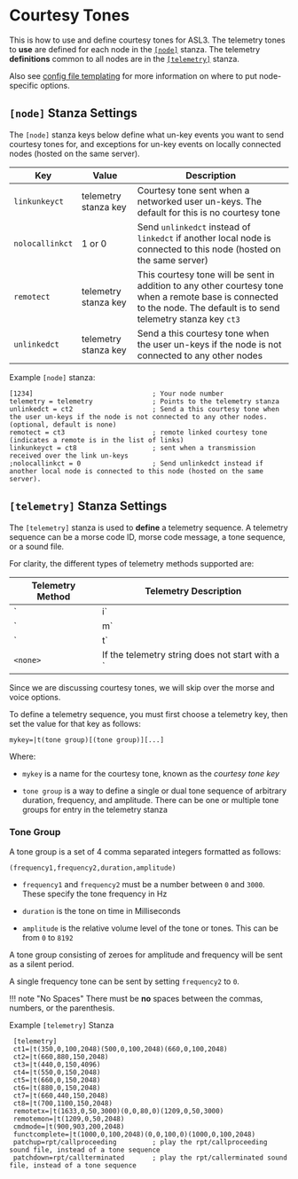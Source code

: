 # Courtesy Tones
This is how to use and define courtesy tones for ASL3. The telemetry tones to **use** are defined for each node in the [`[node]`](../config/rpt_conf.md#node-number-stanza) stanza. The telemetry **definitions** common to all nodes are in the [`[telemetry]`](../config/rpt_conf.md#telemetry-stanza) stanza.

Also see [config file templating](./conftmpl.md) for more information on where to put node-specific options.

## `[node]` Stanza Settings
The `[node]` stanza keys below define what un-key events you want to send courtesy tones for, and exceptions for un-key events on locally connected nodes (hosted on the same server).

Key|Value|Description
---|-----|-----------
`linkunkeyct`|telemetry stanza key|Courtesy tone sent when a networked user un-keys. The default for this is no courtesy tone
`nolocallinkct`|1 or 0|Send `unlinkedct` instead of `linkedct` if another local node is connected to this node (hosted on the same server)
`remotect`|telemetry stanza key|This courtesy tone will be sent in addition to any other courtesy tone when a remote base is connected to the node. The default is to send telemetry stanza key `ct3`
`unlinkedct`|telemetry stanza key|Send a this courtesy tone when the user un-keys if the node is not connected to any other nodes

Example `[node]` stanza:

```
[1234]                              ; Your node number
telemetry = telemetry               ; Points to the telemetry stanza
unlinkedct = ct2                    ; Send a this courtesy tone when the user un-keys if the node is not connected to any other nodes. (optional, default is none)
remotect = ct3                      ; remote linked courtesy tone (indicates a remote is in the list of links)
linkunkeyct = ct8                   ; sent when a transmission received over the link un-keys
;nolocallinkct = 0                  ; Send unlinkedct instead if another local node is connected to this node (hosted on the same server).
```

## `[telemetry]` Stanza Settings
The `[telemetry]` stanza is used to **define** a telemetry sequence. A telemetry sequence can be a morse code ID, morse code message, a tone sequence, or a sound file.

For clarity, the different types of telemetry methods supported are:

Telemetry Method|Telemetry Description
----------------|---------------------
`|i`|Morse ID
`|m`|Morse message
`|t`|Tone sequence
`<none>`|If the telemetry string does not start with a `|`, then the string is a path to a sound file

Since we are discussing courtesy tones, we will skip over the morse and voice options.

To define a telemetry sequence, you must first choose a telemetry key, then set the value for that key as follows:

```
mykey=|t(tone group)[(tone group)][...]
```

Where:

* `mykey` is a name for the courtesy tone, known as the *courtesy tone key*

* `tone group` is a way to define a single or dual tone sequence of arbitrary duration, frequency, and amplitude. There can be one or multiple tone groups for entry in the telemetry stanza

### Tone Group
A tone group is a set of 4 comma separated integers formatted as follows:

```
(frequency1,frequency2,duration,amplitude)
```

* `frequency1` and `frequency2` must be a number between `0` and `3000`. These specify the tone frequency in Hz

* `duration` is the tone on time in Milliseconds

* `amplitude` is the relative volume level of the tone or tones. This can be from `0` to `8192`

A tone group consisting of zeroes for amplitude and frequency will be sent as a silent period.

A single frequency tone can be sent by setting `frequency2` to `0`.

!!! note "No Spaces"
    There must be **no** spaces between the commas, numbers, or the parenthesis.

Example `[telemetry]` Stanza

```
 [telemetry]
 ct1=|t(350,0,100,2048)(500,0,100,2048)(660,0,100,2048)
 ct2=|t(660,880,150,2048)
 ct3=|t(440,0,150,4096)
 ct4=|t(550,0,150,2048)
 ct5=|t(660,0,150,2048)
 ct6=|t(880,0,150,2048)
 ct7=|t(660,440,150,2048)
 ct8=|t(700,1100,150,2048)
 remotetx=|t(1633,0,50,3000)(0,0,80,0)(1209,0,50,3000)
 remotemon=|t(1209,0,50,2048)
 cmdmode=|t(900,903,200,2048)
 functcomplete=|t(1000,0,100,2048)(0,0,100,0)(1000,0,100,2048)
 patchup=rpt/callproceeding         ; play the rpt/callproceeding sound file, instead of a tone sequence
 patchdown=rpt/callterminated       ; play the rpt/callerminated sound file, instead of a tone sequence
```
